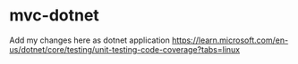 # mvc-dotnet

Add my changes here  as dotnet application
https://learn.microsoft.com/en-us/dotnet/core/testing/unit-testing-code-coverage?tabs=linux
